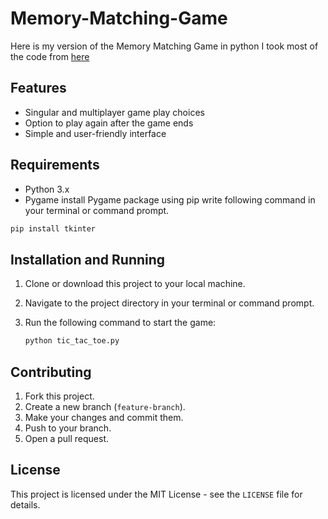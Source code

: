 # Memory-Matching-Game

Here is my version of the Memory Matching Game in python 
I took most of the code from [here](https://inventwithpython.com)


## Features

- Singular and multiplayer game play choices
- Option to play again after the game ends
- Simple and user-friendly interface

## Requirements

- Python 3.x
- Pygame 
install Pygame package using pip 
write following command in your terminal or command prompt.
```markdown 
pip install tkinter 
```
## Installation and Running

1. Clone or download this project to your local machine.
2. Navigate to the project directory in your terminal or command prompt.
3. Run the following command to start the game:

   ```py
   python tic_tac_toe.py
   ```

## Contributing

1. Fork this project.
2. Create a new branch (`feature-branch`).
3. Make your changes and commit them.
4. Push to your branch.
5. Open a pull request.

## License

This project is licensed under the MIT License - see the `LICENSE` file for details.
